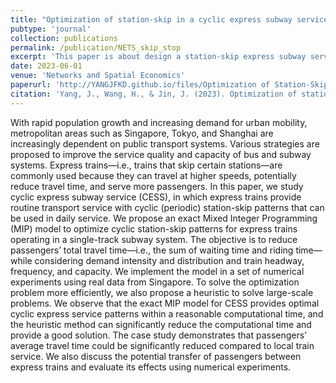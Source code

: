 ```yaml
---
title: "Optimization of station-skip in a cyclic express subway service"
pubtype: 'journal'
collection: publications
permalink: /publication/NETS_skip_stop
excerpt: 'This paper is about design a station-skip express subway service for urban metro systems.'
date: 2023-06-01
venue: 'Networks and Spatial Economics'
paperurl: 'http://YANGJFKD.github.io/files/Optimization of Station-Skip in a Cyclic Express S.pdf'
citation: 'Yang, J., Wang, H., & Jin, J. (2023). Optimization of station-skip in a cyclic express subway service. Networks and Spatial Economics, 23(2), 445-468.'
---
```


With rapid population growth and increasing demand for urban mobility, metropolitan areas such as Singapore, Tokyo, and Shanghai are increasingly dependent on public transport systems. Various strategies are proposed to improve the service quality and capacity of bus and subway systems. Express trains—i.e., trains that skip certain stations—are commonly used because they can travel at higher speeds, potentially reduce travel time, and serve more passengers. In this paper, we study cyclic express subway service (CESS), in which express trains provide routine transport service with cyclic (periodic) station-skip patterns that can be used in daily service. We propose an exact Mixed Integer Programming (MIP) model to optimize cyclic station-skip patterns for express trains operating in a single-track subway system. The objective is to reduce passengers’ total travel time—i.e., the sum of waiting time and riding time—while considering demand intensity and distribution and train headway, frequency, and capacity. We implement the model in a set of numerical experiments using real data from Singapore. To solve the optimization problem more efficiently, we also propose a heuristic to solve large-scale problems. We observe that the exact MIP model for CESS provides optimal cyclic express service patterns within a reasonable computational time, and the heuristic method can significantly reduce the computational time and provide a good solution. The case study demonstrates that passengers’ average travel time could be significantly reduced compared to local train service. We also discuss the potential transfer of passengers between express trains and evaluate its effects using numerical experiments.

